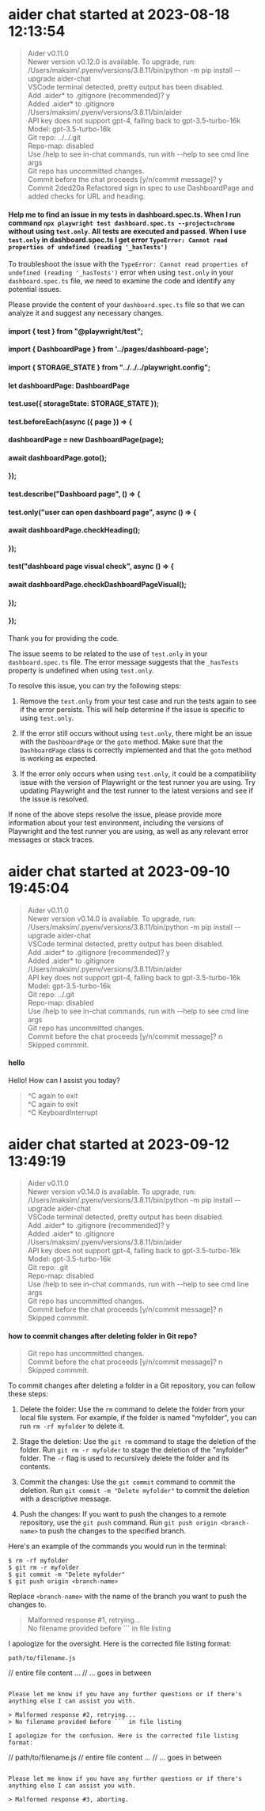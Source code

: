 
# aider chat started at 2023-08-18 12:13:54

> Aider v0.11.0  
> Newer version v0.12.0 is available. To upgrade, run:  
> /Users/maksim/.pyenv/versions/3.8.11/bin/python -m pip install --upgrade aider-chat  
> VSCode terminal detected, pretty output has been disabled.  
> Add .aider* to .gitignore (recommended)? y  
> Added .aider* to .gitignore  
> /Users/maksim/.pyenv/versions/3.8.11/bin/aider  
> API key does not support gpt-4, falling back to gpt-3.5-turbo-16k  
> Model: gpt-3.5-turbo-16k  
> Git repo: ../../.git  
> Repo-map: disabled  
> Use /help to see in-chat commands, run with --help to see cmd line args  
> Git repo has uncommitted changes.  
> Commit before the chat proceeds [y/n/commit message]? y  
> Commit 2ded20a Refactored sign in spec to use DashboardPage and added checks for URL and heading.  

#### Help me to find an issue in my tests in dashboard.spec.ts. When I run command `npx playwright test dashboard.spec.ts --project=chrome ` without using `test.only`. All tests are executed and passed. When I use `test.only` in dashboard.spec.ts I get error `TypeError: Cannot read properties of undefined (reading '_hasTests')`  

To troubleshoot the issue with the `TypeError: Cannot read properties of undefined (reading '_hasTests')` error when using `test.only` in your `dashboard.spec.ts` file, we need to examine the code and identify any potential issues.

Please provide the content of your `dashboard.spec.ts` file so that we can analyze it and suggest any necessary changes.


#### import { test } from "@playwright/test";  
#### import { DashboardPage } from '../pages/dashboard-page';  
#### import { STORAGE_STATE } from "../../../playwright.config";  
####   
#### let dashboardPage: DashboardPage  
####   
#### test.use({ storageState: STORAGE_STATE });  
####   
#### test.beforeEach(async ({ page }) => {  
####   dashboardPage = new DashboardPage(page);  
####   await dashboardPage.goto();  
#### });  
####   
####   
#### test.describe("Dashboard page", () => {  
####   
####   test.only("user can open dashboard page", async () => {  
####     await dashboardPage.checkHeading();  
####   });  
####   
####   test("dashboard page visual check", async () => {  
####     await dashboardPage.checkDashboardPageVisual();  
####   });  
####   
#### });  

Thank you for providing the code. 

The issue seems to be related to the use of `test.only` in your `dashboard.spec.ts` file. The error message suggests that the `_hasTests` property is undefined when using `test.only`.

To resolve this issue, you can try the following steps:

1. Remove the `test.only` from your test case and run the tests again to see if the error persists. This will help determine if the issue is specific to using `test.only`.

2. If the error still occurs without using `test.only`, there might be an issue with the `DashboardPage` or the `goto` method. Make sure that the `DashboardPage` class is correctly implemented and that the `goto` method is working as expected.

3. If the error only occurs when using `test.only`, it could be a compatibility issue with the version of Playwright or the test runner you are using. Try updating Playwright and the test runner to the latest versions and see if the issue is resolved.

If none of the above steps resolve the issue, please provide more information about your test environment, including the versions of Playwright and the test runner you are using, as well as any relevant error messages or stack traces.


# aider chat started at 2023-09-10 19:45:04

> Aider v0.11.0  
> Newer version v0.14.0 is available. To upgrade, run:  
> /Users/maksim/.pyenv/versions/3.8.11/bin/python -m pip install --upgrade aider-chat  
> VSCode terminal detected, pretty output has been disabled.  
> Add .aider* to .gitignore (recommended)? y  
> Added .aider* to .gitignore  
> /Users/maksim/.pyenv/versions/3.8.11/bin/aider  
> API key does not support gpt-4, falling back to gpt-3.5-turbo-16k  
> Model: gpt-3.5-turbo-16k  
> Git repo: ../.git  
> Repo-map: disabled  
> Use /help to see in-chat commands, run with --help to see cmd line args  
> Git repo has uncommitted changes.  
> Commit before the chat proceeds [y/n/commit message]? n  
> Skipped commmit.  

#### hello  

Hello! How can I assist you today?

> ^C again to exit  
> ^C again to exit  
> ^C KeyboardInterrupt  

# aider chat started at 2023-09-12 13:49:19

> Aider v0.11.0  
> Newer version v0.14.0 is available. To upgrade, run:  
> /Users/maksim/.pyenv/versions/3.8.11/bin/python -m pip install --upgrade aider-chat  
> VSCode terminal detected, pretty output has been disabled.  
> Add .aider* to .gitignore (recommended)? y  
> Added .aider* to .gitignore  
> /Users/maksim/.pyenv/versions/3.8.11/bin/aider  
> API key does not support gpt-4, falling back to gpt-3.5-turbo-16k  
> Model: gpt-3.5-turbo-16k  
> Git repo: .git  
> Repo-map: disabled  
> Use /help to see in-chat commands, run with --help to see cmd line args  
> Git repo has uncommitted changes.  
> Commit before the chat proceeds [y/n/commit message]? n  
> Skipped commmit.  

#### how to commit changes after deleting folder in Git repo?  
> Git repo has uncommitted changes.  
> Commit before the chat proceeds [y/n/commit message]? n  
> Skipped commmit.  

To commit changes after deleting a folder in a Git repository, you can follow these steps:

1. Delete the folder: Use the `rm` command to delete the folder from your local file system. For example, if the folder is named "myfolder", you can run `rm -rf myfolder` to delete it.

2. Stage the deletion: Use the `git rm` command to stage the deletion of the folder. Run `git rm -r myfolder` to stage the deletion of the "myfolder" folder. The `-r` flag is used to recursively delete the folder and its contents.

3. Commit the changes: Use the `git commit` command to commit the deletion. Run `git commit -m "Delete myfolder"` to commit the deletion with a descriptive message.

4. Push the changes: If you want to push the changes to a remote repository, use the `git push` command. Run `git push origin <branch-name>` to push the changes to the specified branch.

Here's an example of the commands you would run in the terminal:

```
$ rm -rf myfolder
$ git rm -r myfolder
$ git commit -m "Delete myfolder"
$ git push origin <branch-name>
```

Replace `<branch-name>` with the name of the branch you want to push the changes to.

> Malformed response #1, retrying...  
> No filename provided before ``` in file listing  

I apologize for the oversight. Here is the corrected file listing format:

```
path/to/filename.js
```
// entire file content ...
// ... goes in between
```

Please let me know if you have any further questions or if there's anything else I can assist you with.

> Malformed response #2, retrying...  
> No filename provided before ``` in file listing  

I apologize for the confusion. Here is the corrected file listing format:

```
// path/to/filename.js
// entire file content ...
// ... goes in between
```

Please let me know if you have any further questions or if there's anything else I can assist you with.

> Malformed response #3, aborting.  
